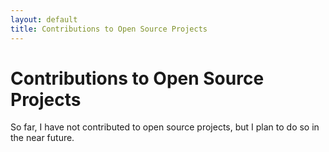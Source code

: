 ```yaml
---
layout: default
title: Contributions to Open Source Projects
---
```

# Contributions to Open Source Projects

So far, I have not contributed to open source projects, but I plan to do so in the near future.
